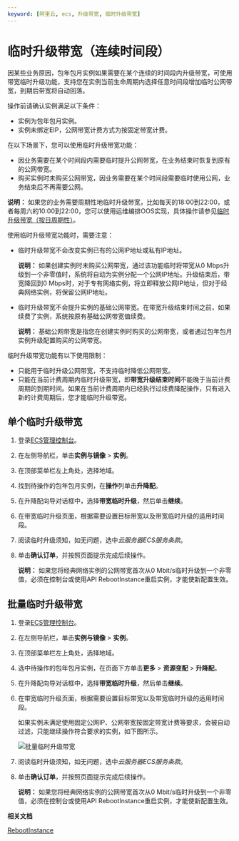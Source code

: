 ```yaml
---
keyword: [阿里云, ecs, 升级带宽, 临时升级带宽]
---
```


# 临时升级带宽（连续时间段）

因某些业务原因，包年包月实例如果需要在某个连续的时间段内升级带宽，可使用带宽临时升级功能，支持您在实例当前生命周期内选择任意时间段增加临时公网带宽，到期后带宽将自动回落。

操作前请确认实例满足以下条件：

-   实例为包年包月实例。
-   实例未绑定EIP，公网带宽计费方式为按固定带宽计费。

在以下场景下，您可以使用临时升级带宽功能：

-   因业务需要在某个时间段内需要临时提升公网带宽，在业务结束时恢复到原有的公网带宽。
-   购买实例时未购买公网带宽，因业务需要在某个时间段需要临时使用公网，业务结束后不再需要公网。

**说明：** 如果您的业务需要周期性地临时升级带宽，比如每天的18:00到22:00，或者每周六的10:00到22:00，您可以使用运维编排OOS实现，具体操作请参见[临时升级带宽（按日周期性）]()。

使用临时升级带宽功能时，需要注意：

-   临时升级带宽不会改变实例已有的公网IP地址或私有IP地址。

    **说明：** 如果创建实例时未购买公网带宽，通过该功能临时将带宽从0 Mbps升级到一个非零值时，系统将自动为实例分配一个公网IP地址。升级结束后，带宽降回到0 Mbps时，对于专有网络实例，将立即释放公网IP地址，但对于经典网络实例，将保留公网IP地址。

-   临时升级带宽不会提升实例的基础公网带宽。在带宽升级结束时间之前，如果续费了实例，系统按原有基础公网带宽值续费。

    **说明：** 基础公网带宽是指您在创建实例时购买的公网带宽，或者通过包年包月实例升级配置购买的公网带宽。


临时升级带宽功能有以下使用限制：

-   只能用于临时升级公网带宽，不支持临时降低公网带宽。
-   只能在当前计费周期内临时升级带宽，即**带宽升级结束时间**不能晚于当前计费周期的到期时间。如果在当前计费周期内已经执行过续费降配操作，只有进入新的计费周期后，您才能临时升级带宽。

## 单个临时升级带宽

1.  登录[ECS管理控制台](https://ecs.console.aliyun.com)。

2.  在左侧导航栏，单击**实例与镜像** \> **实例**。

3.  在顶部菜单栏左上角处，选择地域。

4.  找到待操作的包年包月实例，在**操作**列单击**升降配**。

5.  在升降配向导对话框中，选择**带宽临时升级**，然后单击**继续**。

6.  在带宽临时升级页面，根据需要设置目标带宽以及带宽临时升级的适用时间段。

7.  阅读临时升级须知，如无问题，选中*云服务器ECS服务条款*。

8.  单击**确认订单**，并按照页面提示完成后续操作。

    **说明：** 如果您将经典网络实例的公网带宽首次从0 Mbit/s临时升级到一个非零值，必须在控制台或使用API RebootInstance重启实例，才能使新配置生效。


## 批量临时升级带宽

1.  登录[ECS管理控制台](https://ecs.console.aliyun.com)。

2.  在左侧导航栏，单击**实例与镜像** \> **实例**。

3.  在顶部菜单栏左上角处，选择地域。

4.  选中待操作的包年包月实例，在页面下方单击**更多** \> **资源变配** \> **升降配**。

5.  在升降配向导对话框中，选择**带宽临时升级**，然后单击**继续**。

6.  在带宽临时升级页面，根据需要设置目标带宽以及带宽临时升级的适用时间段。

    如果实例未满足使用固定公网IP、公网带宽按固定带宽计费等要求，会被自动过滤，只能继续操作符合要求的实例，如下图所示。

    ![批量临时升级带宽](https://static-aliyun-doc.oss-cn-hangzhou.aliyuncs.com/assets/img/zh-CN/0414359951/p139728.png)

7.  阅读临时升级须知，如无问题，选中*云服务器ECS服务条款*。

8.  单击**确认订单**，并按照页面提示完成后续操作。

    **说明：** 如果您将经典网络实例的公网带宽首次从0 Mbit/s临时升级到一个非零值，必须在控制台或使用API RebootInstance重启实例，才能使新配置生效。


**相关文档**  


[RebootInstance](/cn.zh-CN/API参考/实例/RebootInstance.md)

